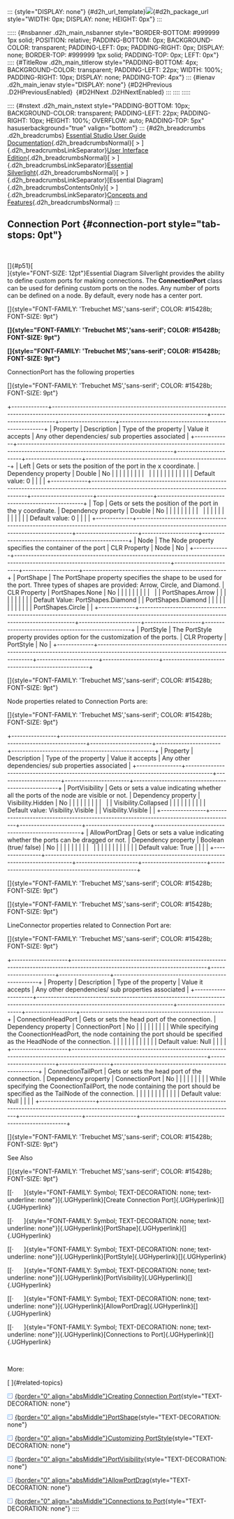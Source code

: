 ::: {style="DISPLAY: none"}
[](ms-xhelp:///?Id=d2h_url_template){#d2h_url_template}![](!package_url!){#d2h_package_url style="WIDTH: 0px; DISPLAY: none; HEIGHT: 0px"}
:::

::::: {#nsbanner .d2h_main_nsbanner style="BORDER-BOTTOM: #999999 1px solid; POSITION: relative; PADDING-BOTTOM: 0px; BACKGROUND-COLOR: transparent; PADDING-LEFT: 0px; PADDING-RIGHT: 0px; DISPLAY: none; BORDER-TOP: #999999 1px solid; PADDING-TOP: 0px; LEFT: 0px"}
:::: {#TitleRow .d2h_main_titlerow style="PADDING-BOTTOM: 4px; BACKGROUND-COLOR: transparent; PADDING-LEFT: 22px; WIDTH: 100%; PADDING-RIGHT: 10px; DISPLAY: none; PADDING-TOP: 4px"}
::: {#ienav .d2h_main_ienav style="DISPLAY: none"}
[](ms-xhelp:///?Id=1e27f91a-a23c-44ea-b788-d2ff60d711f9){#D2HPrevious .D2HPreviousEnabled}  [](ms-xhelp:///?Id=20919af9-f8fb-420b-8759-2de6c8baf779){#D2HNext .D2HNextEnabled}
:::
::::
:::::

:::: {#nstext .d2h_main_nstext style="PADDING-BOTTOM: 10px; BACKGROUND-COLOR: transparent; PADDING-LEFT: 22px; PADDING-RIGHT: 10px; HEIGHT: 100%; OVERFLOW: auto; PADDING-TOP: 5px" hasuserbackground="true" valign="bottom"}
::: {#d2h_breadcrumbs .d2h_breadcrumbs}
[Essential Studio User Guide Documentation](ms-xhelp:///?Id=12457748-09e3-4d74-a240-8e049cedf030){.d2h_breadcrumbsNormal}[ \> ]{.d2h_breadcrumbsLinkSeparator}[User Interface Edition](ms-xhelp:///?Id=c29296b7-531c-413b-a0ec-488ca1f7f669){.d2h_breadcrumbsNormal}[ \> ]{.d2h_breadcrumbsLinkSeparator}[Essential Silverlight](ms-xhelp:///?Id=66221bd1-ba2e-43c2-94a7-618f50e01d24){.d2h_breadcrumbsNormal}[ \> ]{.d2h_breadcrumbsLinkSeparator}[Essential Diagram]{.d2h_breadcrumbsContentsOnly}[ \> ]{.d2h_breadcrumbsLinkSeparator}[Concepts and Features](ms-xhelp:///?Id=d592a058-dcc0-44a4-994e-e7901da8db52){.d2h_breadcrumbsNormal}
:::

## Connection Port {#connection-port style="tab-stops: 0pt"}

 

[]{#p51}[\
]{style="FONT-SIZE: 12pt"}Essential Diagram Silverlight provides the ability to define custom ports for making connections. The **ConnectionPort** class can be used for defining custom ports on the nodes. Any number of ports can be defined on a node. By default, every node has a center port.

[]{style="FONT-FAMILY: 'Trebuchet MS','sans-serif'; COLOR: #15428b; FONT-SIZE: 9pt"} 

**[]{style="FONT-FAMILY: 'Trebuchet MS','sans-serif'; COLOR: #15428b; FONT-SIZE: 9pt"}** 

**[]{style="FONT-FAMILY: 'Trebuchet MS','sans-serif'; COLOR: #15428b; FONT-SIZE: 9pt"}** 

ConnectionPort has the following properties

[]{style="FONT-FAMILY: 'Trebuchet MS','sans-serif'; COLOR: #15428b; FONT-SIZE: 9pt"} 

+-------------+-------------------------------------------------------------------------------------------------------------------------------------+----------------------+--------------------+---------------------------------------------------+
| Property    | Description                                                                                                                         | Type of the property | Value it accepts   | Any other dependencies/ sub properties associated |
+-------------+-------------------------------------------------------------------------------------------------------------------------------------+----------------------+--------------------+---------------------------------------------------+
| Left        | Gets or sets the position of the port in the x coordinate.                                                                          | Dependency property  | Double             | No                                                |
|             |                                                                                                                                     |                      |                    |                                                   |
|             |                                                                                                                                     |                      |                    |                                                   |
|             |                                                                                                                                     |                      |                    |                                                   |
|             | Default value: 0                                                                                                                    |                      |                    |                                                   |
+-------------+-------------------------------------------------------------------------------------------------------------------------------------+----------------------+--------------------+---------------------------------------------------+
| Top         | Gets or sets the position of the port in the y coordinate.                                                                          | Dependency property  | Double             | No                                                |
|             |                                                                                                                                     |                      |                    |                                                   |
|             |                                                                                                                                     |                      |                    |                                                   |
|             |                                                                                                                                     |                      |                    |                                                   |
|             | Default value: 0                                                                                                                    |                      |                    |                                                   |
+-------------+-------------------------------------------------------------------------------------------------------------------------------------+----------------------+--------------------+---------------------------------------------------+
| Node        | The Node property specifies the container of the port                                                                               | CLR Property         | Node               | No                                                |
+-------------+-------------------------------------------------------------------------------------------------------------------------------------+----------------------+--------------------+---------------------------------------------------+
| PortShape   | The PortShape property specifies the shape to be used for the port. Three types of shapes are provided: Arrow, Circle, and Diamond. | CLR Property         | PortShapes.None    | No                                                |
|             |                                                                                                                                     |                      |                    |                                                   |
|             |                                                                                                                                     |                      | PortShapes.Arrow   |                                                   |
|             |                                                                                                                                     |                      |                    |                                                   |
|             | Default Value: PortShapes.Diamond                                                                                                   |                      | PortShapes.Diamond |                                                   |
|             |                                                                                                                                     |                      |                    |                                                   |
|             |                                                                                                                                     |                      | PortShapes.Circle  |                                                   |
+-------------+-------------------------------------------------------------------------------------------------------------------------------------+----------------------+--------------------+---------------------------------------------------+
| PortStyle   | The PortStyle property provides option for the customization of the ports.                                                          | CLR Property         | PortStyle          | No                                                |
+-------------+-------------------------------------------------------------------------------------------------------------------------------------+----------------------+--------------------+---------------------------------------------------+

[]{style="FONT-FAMILY: 'Trebuchet MS','sans-serif'; COLOR: #15428b; FONT-SIZE: 9pt"} 

Node properties related to Connection Ports are:

[]{style="FONT-FAMILY: 'Trebuchet MS','sans-serif'; COLOR: #15428b; FONT-SIZE: 9pt"} 

+----------------+---------------------------------------------------------------------------------------+----------------------+-----------------------+---------------------------------------------------+
| Property       | Description                                                                           | Type of the property | Value it accepts      | Any other dependencies/ sub properties associated |
+----------------+---------------------------------------------------------------------------------------+----------------------+-----------------------+---------------------------------------------------+
| PortVisibility | Gets or sets a value indicating whether all the ports of the node are visible or not. | Dependency property  | Visibility.Hidden     | No                                                |
|                |                                                                                       |                      |                       |                                                   |
|                |                                                                                       |                      | Visibility.Collapsed  |                                                   |
|                |                                                                                       |                      |                       |                                                   |
|                | Default value: Visibility.Visible                                                     |                      | Visibility.Visible    |                                                   |
+----------------+---------------------------------------------------------------------------------------+----------------------+-----------------------+---------------------------------------------------+
| AllowPortDrag  | Gets or sets a value indicating whether the ports can be dragged or not.              | Dependency property  | Boolean (true/ false) | No                                                |
|                |                                                                                       |                      |                       |                                                   |
|                |                                                                                       |                      |                       |                                                   |
|                |                                                                                       |                      |                       |                                                   |
|                | Default value: True                                                                   |                      |                       |                                                   |
+----------------+---------------------------------------------------------------------------------------+----------------------+-----------------------+---------------------------------------------------+

[]{style="FONT-FAMILY: 'Trebuchet MS','sans-serif'; COLOR: #15428b; FONT-SIZE: 9pt"} 

[]{style="FONT-FAMILY: 'Trebuchet MS','sans-serif'; COLOR: #15428b; FONT-SIZE: 9pt"} 

LineConnector properties related to Connection Port are:

[]{style="FONT-FAMILY: 'Trebuchet MS','sans-serif'; COLOR: #15428b; FONT-SIZE: 9pt"} 

+--------------------+------------------------------------------------------------------------------------------------------------------------------+----------------------+------------------+---------------------------------------------------+
| Property           | Description                                                                                                                  | Type of the property | Value it accepts | Any other dependencies/ sub properties associated |
+--------------------+------------------------------------------------------------------------------------------------------------------------------+----------------------+------------------+---------------------------------------------------+
| ConnectionHeadPort | Gets or sets the head port of the connection.                                                                                | Dependency property  | ConnectionPort   | No                                                |
|                    |                                                                                                                              |                      |                  |                                                   |
|                    | While specifying the CoonectionHeadPort, the node containing the port should be specified as the HeadNode of the connection. |                      |                  |                                                   |
|                    |                                                                                                                              |                      |                  |                                                   |
|                    | Default value: Null                                                                                                          |                      |                  |                                                   |
+--------------------+------------------------------------------------------------------------------------------------------------------------------+----------------------+------------------+---------------------------------------------------+
| ConnectionTailPort | Gets or sets the head port of the connection.                                                                                | Dependency property  | ConnectionPort   | No                                                |
|                    |                                                                                                                              |                      |                  |                                                   |
|                    | While specifying the CoonectionTailPort, the node containing the port should be specified as the TailNode of the connection. |                      |                  |                                                   |
|                    |                                                                                                                              |                      |                  |                                                   |
|                    | Default value: Null                                                                                                          |                      |                  |                                                   |
+--------------------+------------------------------------------------------------------------------------------------------------------------------+----------------------+------------------+---------------------------------------------------+

[]{style="FONT-FAMILY: 'Trebuchet MS','sans-serif'; COLOR: #15428b; FONT-SIZE: 9pt"} 

See Also

[]{style="FONT-FAMILY: 'Trebuchet MS','sans-serif'; COLOR: #15428b; FONT-SIZE: 9pt"} 

[[·      ]{style="FONT-FAMILY: Symbol; TEXT-DECORATION: none; text-underline: none"}]{.UGHyperlink}[Create Connection Port]{.UGHyperlink}[]{.UGHyperlink}

[[·      ]{style="FONT-FAMILY: Symbol; TEXT-DECORATION: none; text-underline: none"}]{.UGHyperlink}[PortShape]{.UGHyperlink}[]{.UGHyperlink}

[[·      ]{style="FONT-FAMILY: Symbol; TEXT-DECORATION: none; text-underline: none"}]{.UGHyperlink}[PortStyle]{.UGHyperlink}[]{.UGHyperlink}

[[·      ]{style="FONT-FAMILY: Symbol; TEXT-DECORATION: none; text-underline: none"}]{.UGHyperlink}[PortVisibility]{.UGHyperlink}[]{.UGHyperlink}

[[·      ]{style="FONT-FAMILY: Symbol; TEXT-DECORATION: none; text-underline: none"}]{.UGHyperlink}[AllowPortDrag]{.UGHyperlink}[]{.UGHyperlink}

[[·      ]{style="FONT-FAMILY: Symbol; TEXT-DECORATION: none; text-underline: none"}]{.UGHyperlink}[Connections to Port]{.UGHyperlink}[]{.UGHyperlink}

 

More:

[ ]{#related-topics}

[![](button.gif){border="0" align="absMiddle"}Creating Connection Port](ms-xhelp:///?Id=20919af9-f8fb-420b-8759-2de6c8baf779){style="TEXT-DECORATION: none"}

[![](button.gif){border="0" align="absMiddle"}PortShape](ms-xhelp:///?Id=ad005dad-4928-496c-b68c-0a1a9feb6605){style="TEXT-DECORATION: none"}

[![](button.gif){border="0" align="absMiddle"}Customizing PortStyle](ms-xhelp:///?Id=baa3d9bf-75ab-4ef6-834c-9ac59ca94eab){style="TEXT-DECORATION: none"}

[![](button.gif){border="0" align="absMiddle"}PortVisibility](ms-xhelp:///?Id=e9c34fef-0655-4550-b888-c579c9382f97){style="TEXT-DECORATION: none"}

[![](button.gif){border="0" align="absMiddle"}AllowPortDrag](ms-xhelp:///?Id=05453b6a-35c7-4e9f-8b8c-fa2230dc4b6c){style="TEXT-DECORATION: none"}

[![](button.gif){border="0" align="absMiddle"}Connections to Port](ms-xhelp:///?Id=6f4a0e5e-48dc-4dc3-87e7-705426cf4ec2){style="TEXT-DECORATION: none"}
::::
